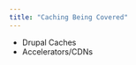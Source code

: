 ```yaml
---
title: "Caching Being Covered"
---
```


* Drupal Caches
* Accelerators/CDNs

<!--
This talk is primarily going to talk about two layers of caching

Drupal caches, and primarily cache_set and cache_get and their backends

And accelerators/CDNs (and what you need to know to work with them)
-->
